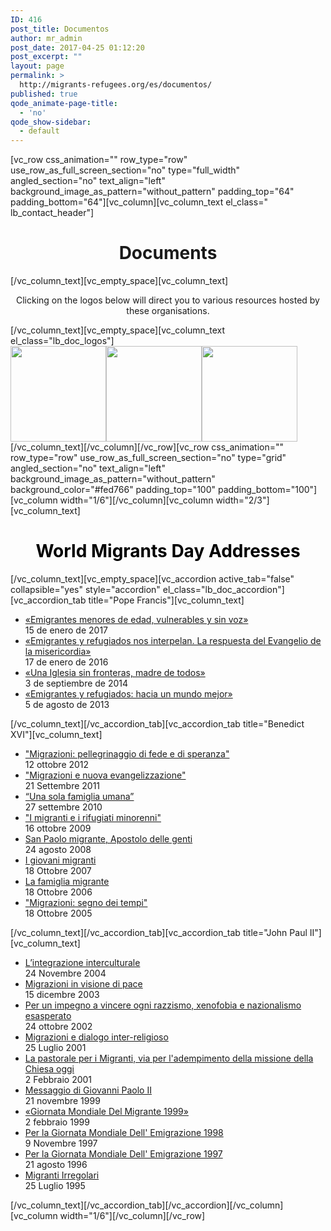 ```yaml
---
ID: 416
post_title: Documentos
author: mr_admin
post_date: 2017-04-25 01:12:20
post_excerpt: ""
layout: page
permalink: >
  http://migrants-refugees.org/es/documentos/
published: true
qode_animate-page-title:
  - 'no'
qode_show-sidebar:
  - default
---
```

[vc_row css_animation="" row_type="row" use_row_as_full_screen_section="no" type="full_width" angled_section="no" text_align="left" background_image_as_pattern="without_pattern" padding_top="64" padding_bottom="64"][vc_column][vc_column_text el_class=" lb_contact_header"]
<h1 style="text-align: center;">Documents</h1>
[/vc_column_text][vc_empty_space][vc_column_text]
<p style="text-align: center;">Clicking on the logos below will direct you to various resources hosted by these organisations.</p>
[/vc_column_text][vc_empty_space][vc_column_text el_class="lb_doc_logos"]
<div class="lb_doc_logo_wrapper"><a href="#"><img class="size-full wp-image-402 alignnone aligncenter" src="http://migrants-refugees.org/wp-content/uploads/2017/04/2-caritas-logo-bw.png" alt="" width="153" height="153" /></a><a href="#"><img class="size-medium wp-image-401 aligncenter" src="http://migrants-refugees.org/wp-content/uploads/2017/04/2-jrs-logo-bw.png" alt="" width="153" height="153" /></a><a href="#"><img class="alignnone size-medium wp-image-400 aligncenter" src="http://migrants-refugees.org/wp-content/uploads/2017/04/2-jrs-logo-bw-1.png" alt="" width="153" height="153" /></a></div>
[/vc_column_text][/vc_column][/vc_row][vc_row css_animation="" row_type="row" use_row_as_full_screen_section="no" type="grid" angled_section="no" text_align="left" background_image_as_pattern="without_pattern" background_color="#fed766" padding_top="100" padding_bottom="100"][vc_column width="1/6"][/vc_column][vc_column width="2/3"][vc_column_text]
<h1 style="text-align: center;"><span style="color: #000000;">World Migrants Day Addresses</span></h1>
[/vc_column_text][vc_empty_space][vc_accordion active_tab="false" collapsible="yes" style="accordion" el_class="lb_doc_accordion"][vc_accordion_tab title="Pope Francis"][vc_column_text]
<ul>
 	<li><a class="lb_document_li_a" href="https://w2.vatican.va/content/francesco/es/messages/migration/documents/papa-francesco_20160908_world-migrants-day-2017.html">«Emigrantes menores de edad, vulnerables y sin voz»</a>
<div class="lb_document_li_date">15 de enero de 2017</div></li>
 	<li><a class="lb_document_li_a" href="https://w2.vatican.va/content/francesco/es/messages/migration/documents/papa-francesco_20150912_world-migrants-day-2016.html">«Emigrantes y refugiados nos interpelan. La respuesta del Evangelio de la misericordia»</a>
<div class="lb_document_li_date">17 de enero de 2016</div></li>
 	<li><a class="lb_document_li_a" href="https://w2.vatican.va/content/francesco/es/messages/migration/documents/papa-francesco_20140903_world-migrants-day-2015.html">«Una Iglesia sin fronteras, madre de todos»</a>
<div class="lb_document_li_date">3 de septiembre de 2014</div></li>
 	<li><a class="lb_document_li_a" href="https://w2.vatican.va/content/francesco/es/messages/migration/documents/papa-francesco_20130805_world-migrants-day.html">«Emigrantes y refugiados: hacia un mundo mejor»</a>
<div class="lb_document_li_date">5 de agosto de 2013</div></li>
</ul>
[/vc_column_text][/vc_accordion_tab][vc_accordion_tab title="Benedict XVI"][vc_column_text]
<ul>
 	<li><a class="lb_document_li_a" href="http://w2.vatican.va/content/benedict-xvi/it/messages/migration/documents/hf_ben-xvi_mes_20121012_world-migrants-day.html">"Migrazioni: pellegrinaggio di fede e di speranza"</a>
<div class="lb_document_li_date">12 ottobre 2012</div></li>
 	<li><a class="lb_document_li_a" href="http://w2.vatican.va/content/benedict-xvi/it/messages/migration/documents/hf_ben-xvi_mes_20110921_world-migrants-day.html">"Migrazioni e nuova evangelizzazione"</a>
<div class="lb_document_li_date">21 Settembre 2011</div></li>
 	<li><a class="lb_document_li_a" href="http://w2.vatican.va/content/benedict-xvi/it/messages/migration/documents/hf_ben-xvi_mes_20100927_world-migrants-day.html">“Una sola famiglia umana”</a>
<div class="lb_document_li_date">27 settembre 2010</div></li>
 	<li><a class="lb_document_li_a" href="http://w2.vatican.va/content/benedict-xvi/it/messages/migration/documents/hf_ben-xvi_mes_20091016_world-migrants-day.html">"I migranti e i rifugiati minorenni"</a>
<div class="lb_document_li_date">16 ottobre 2009</div></li>
 	<li><a class="lb_document_li_a" href="http://w2.vatican.va/content/benedict-xvi/it/messages/migration/documents/hf_ben-xvi_mes_20080824_world-migrants-day.html">San Paolo migrante, Apostolo delle genti</a>
<div class="lb_document_li_date">24 agosto 2008</div></li>
 	<li><a class="lb_document_li_a" href="http://w2.vatican.va/content/benedict-xvi/it/messages/migration/documents/hf_ben-xvi_mes_20071018_world-migrants-day.html">I giovani migranti</a>
<div class="lb_document_li_date">18 Ottobre 2007</div></li>
 	<li><a class="lb_document_li_a" href="http://w2.vatican.va/content/benedict-xvi/it/messages/migration/documents/hf_ben-xvi_mes_20061018_world-migrants-day.html">La famiglia migrante</a>
<div class="lb_document_li_date">18 Ottobre 2006</div></li>
 	<li><a class="lb_document_li_a" href="http://w2.vatican.va/content/benedict-xvi/it/messages/migration/documents/hf_ben-xvi_mes_20051018_world-migrants-day.html">"Migrazioni: segno dei tempi"</a>
<div class="lb_document_li_date">18 Ottobre 2005</div></li>
</ul>
[/vc_column_text][/vc_accordion_tab][vc_accordion_tab title="John Paul II"][vc_column_text]
<ul>
 	<li><a class="lb_document_li_a" href="http://w2.vatican.va/content/john-paul-ii/it/messages/migration/documents/hf_jp-ii_mes_20041124_world-migration-day-2005.html">L’integrazione interculturale</a>
<div class="lb_document_li_date">24 Novembre 2004</div></li>
 	<li><a class="lb_document_li_a" href="http://w2.vatican.va/content/john-paul-ii/it/messages/migration/documents/hf_jp-ii_mes_20031223_world-migration-day-2004.html">Migrazioni in visione di pace</a>
<div class="lb_document_li_date">15 dicembre 2003</div></li>
 	<li><a class="lb_document_li_a" href="http://w2.vatican.va/content/john-paul-ii/it/messages/migration/documents/hf_jp-ii_mes_20021202_world-migration-day-2003.html">Per un impegno a vincere ogni razzismo, xenofobia e nazionalismo esasperato</a>
<div class="lb_document_li_date">24 ottobre 2002</div></li>
 	<li><a class="lb_document_li_a" href="http://w2.vatican.va/content/john-paul-ii/it/messages/migration/documents/hf_jp-ii_mes_20011018_world-migration-day-2002.html">Migrazioni e dialogo inter-religioso</a>
<div class="lb_document_li_date">25 Luglio 2001</div></li>
 	<li><a class="lb_document_li_a" href="http://w2.vatican.va/content/john-paul-ii/it/messages/migration/documents/hf_jp-ii_mes_20010213_world-migration-day-2001.html">La pastorale per i Migranti, via per l'adempimento della missione della Chiesa oggi</a>
<div class="lb_document_li_date">2 Febbraio 2001</div></li>
 	<li><a class="lb_document_li_a" href="http://w2.vatican.va/content/john-paul-ii/it/messages/migration/documents/hf_jp-ii_mes_21111999_world-migration-day-2000.html">Messaggio di Giovanni Paolo II</a>
<div class="lb_document_li_date">21 novembre 1999</div></li>
 	<li><a class="lb_document_li_a" href="http://w2.vatican.va/content/john-paul-ii/it/messages/migration/documents/hf_jp-ii_mes_22021999_world-migration-day-1999.html">«Giornata Mondiale Del Migrante 1999»</a>
<div class="lb_document_li_date">2 febbraio 1999</div></li>
 	<li><a class="lb_document_li_a" href="http://w2.vatican.va/content/john-paul-ii/it/messages/migration/documents/hf_jp-ii_mes_09111997_world-migration-day-1998.html">Per la Giornata Mondiale Dell' Emigrazione 1998</a>
<div class="lb_document_li_date">9 Novembre 1997</div></li>
 	<li><a class="lb_document_li_a" href="http://w2.vatican.va/content/john-paul-ii/it/messages/migration/documents/hf_jp-ii_mes_26081996_world-migration-day.html">Per la Giornata Mondiale Dell' Emigrazione 1997</a>
<div class="lb_document_li_date">21 agosto 1996</div></li>
 	<li><a class="lb_document_li_a" href="http://w2.vatican.va/content/john-paul-ii/it/messages/migration/documents/hf_jp-ii_mes_25071995_undocumented_migrants.html">Migranti Irregolari</a>
<div class="lb_document_li_date">25 Luglio 1995</div></li>
</ul>
[/vc_column_text][/vc_accordion_tab][/vc_accordion][/vc_column][vc_column width="1/6"][/vc_column][/vc_row]